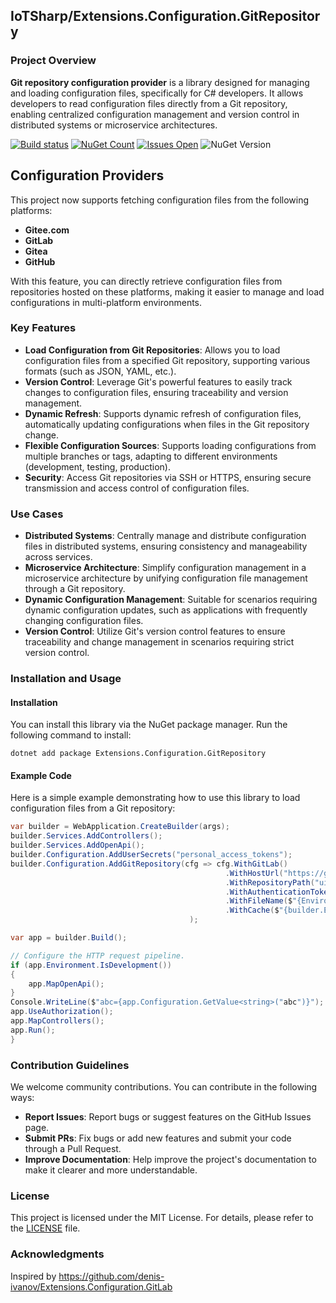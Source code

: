 ## IoTSharp/Extensions.Configuration.GitRepository

### Project Overview
**Git repository configuration provider** is a library designed for managing and loading configuration files, specifically for C# developers. It allows developers to read configuration files directly from a Git repository, enabling centralized configuration management and version control in distributed systems or microservice architectures.

[![Build status](https://ci.appveyor.com/api/projects/status/egfxe7u2b23672j6?svg=true)](https://ci.appveyor.com/project/MaiKeBing/extensions-configuration-gitrepository)
[![NuGet Count](https://img.shields.io/nuget/dt/Extensions.Configuration.GitRepository.svg?style=flat-square)](https://www.nuget.org/packages/Extensions.Configuration.GitRepository/)
[![Issues Open](https://img.shields.io/github/issues/IoTSharp/Extensions.Configuration.GitRepository.svg?style=flat-square)](https://github.com/IoTSharp/Extensions.Configuration.GitRepository/issues)
![NuGet Version](https://img.shields.io/nuget/v/Extensions.Configuration.GitRepository)

## Configuration Providers

This project now supports fetching configuration files from the following platforms:
- **Gitee.com**
- **GitLab**
- **Gitea**
- **GitHub**

With this feature, you can directly retrieve configuration files from repositories hosted on these platforms, making it easier to manage and load configurations in multi-platform environments.

### Key Features
- **Load Configuration from Git Repositories**: Allows you to load configuration files from a specified Git repository, supporting various formats (such as JSON, YAML, etc.).
- **Version Control**: Leverage Git's powerful features to easily track changes to configuration files, ensuring traceability and version management.
- **Dynamic Refresh**: Supports dynamic refresh of configuration files, automatically updating configurations when files in the Git repository change.
- **Flexible Configuration Sources**: Supports loading configurations from multiple branches or tags, adapting to different environments (development, testing, production).
- **Security**: Access Git repositories via SSH or HTTPS, ensuring secure transmission and access control of configuration files.

### Use Cases
- **Distributed Systems**: Centrally manage and distribute configuration files in distributed systems, ensuring consistency and manageability across services.
- **Microservice Architecture**: Simplify configuration management in a microservice architecture by unifying configuration file management through a Git repository.
- **Dynamic Configuration Management**: Suitable for scenarios requiring dynamic configuration updates, such as applications with frequently changing configuration files.
- **Version Control**: Utilize Git's version control features to ensure traceability and change management in scenarios requiring strict version control.

### Installation and Usage
#### Installation
You can install this library via the NuGet package manager. Run the following command to install:

```shell
dotnet add package Extensions.Configuration.GitRepository
```

#### Example Code
Here is a simple example demonstrating how to use this library to load configuration files from a Git repository:

```csharp
var builder = WebApplication.CreateBuilder(args);
builder.Services.AddControllers();
builder.Services.AddOpenApi();
builder.Configuration.AddUserSecrets("personal_access_tokens");
builder.Configuration.AddGitRepository(cfg => cfg.WithGitLab()
                                                .WithHostUrl("https://git.uixe.net/")
                                                .WithRepositoryPath("uixe/stdlanedevctlsvr")
                                                .WithAuthenticationToken(builder.Configuration.GetValue<string>("personal_access_tokens"))
                                                .WithFileName($"{Environment.GetEnvironmentVariable("UIXEID")}/appsettings.{builder.Environment.EnvironmentName}.json")
                                                .WithCache($"{builder.Environment.ContentRootPath}{System.IO.Path.DirectorySeparatorChar}appsettings.{builder.Environment.EnvironmentName}.json")
                                        );

var app = builder.Build();

// Configure the HTTP request pipeline.
if (app.Environment.IsDevelopment())
{
    app.MapOpenApi();
}
Console.WriteLine($"abc={app.Configuration.GetValue<string>("abc")}");
app.UseAuthorization();
app.MapControllers();
app.Run();
}
```

### Contribution Guidelines
We welcome community contributions. You can contribute in the following ways:

- **Report Issues**: Report bugs or suggest features on the GitHub Issues page.
- **Submit PRs**: Fix bugs or add new features and submit your code through a Pull Request.
- **Improve Documentation**: Help improve the project's documentation to make it clearer and more understandable.

### License
This project is licensed under the MIT License. For details, please refer to the [LICENSE](https://github.com/IoTSharp/Extensions.Configuration.GitRepository/blob/main/LICENSE) file.

### Acknowledgments
Inspired by https://github.com/denis-ivanov/Extensions.Configuration.GitLab
